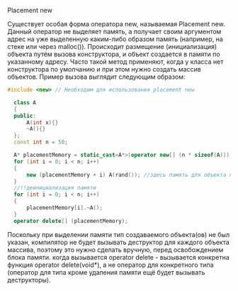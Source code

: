
Placement new

  Существует особая форма оператора new, называемая Placement new. Данный оператор не 
 выделяет память, а получает своим аргументом адрес на уже выделенную каким-либо образом память (например, на стеке или через malloc()). Происходит размещение (инициализация) объекта путём вызова конструктора, и объект создается в памяти по указанному адресу. Часто такой метод применяют, когда у класса нет конструктора по умолчанию и при этом нужно создать массив объектов. Пример вызова выглядит следующим образом: 

```C++
#include <new> // Необходим для использования placement new

  class A
  {
  public:
      A(int x){}
      ~A(){}
  };
  const int n = 50;

  A* placementMemory = static_cast<A*>(operator new[] (n * sizeof(A)));
  for (int i = 0; i < n; i++)
  {
      new (placementMemory + i) A(rand()); //здесь память для объекта не выделяется, но инициализируется
  }
  //!!деинициализация памяти
  for (int i = 0; i < n; i++)
  {
      placementMemory[i].~A();
  }
  operator delete[] (placementMemory);
```
Поскольку при выделении памяти тип создаваемого объекта(ов) не был указан, компилятор не будет вызывать деструктор для каждого объекта массива, поэтому это нужно сделать вручную, перед освобождением блока памяти. когда вызывается operator delete - вызывается конкретна функция operator delete(void*), а не оператор для конкретного типа (оператор для типа кроме удаления памяти ещё будет вызывать деструкторы).